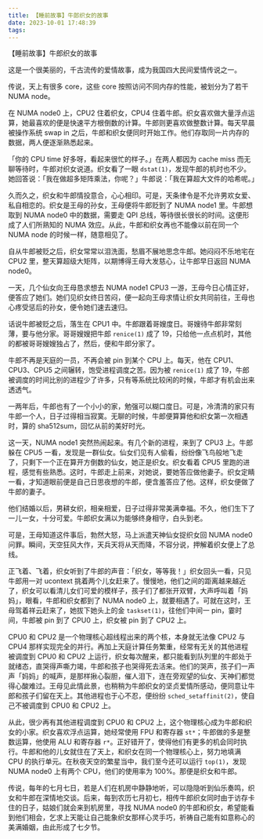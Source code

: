 ```yaml
---
title: 【睡前故事】牛郎织女的故事
date: 2023-10-01 17:48:39
tags:
---
```


【睡前故事】牛郎织女的故事

这是一个很美丽的，千古流传的爱情故事，成为我国四大民间爱情传说之一。

传说，天上有很多 core，这些 core 按照访问不同内存的性能，被划分为了若干 NUMA node。

在 NUMA node0 上，CPU2 住着织女，CPU4 住着牛郎。织女喜欢做大量浮点运算，她最喜欢的便是快速平方根倒数的计算。牛郎则更喜欢做整数计算。每天早晨被操作系统 swap in 之后，牛郎和织女便同时开始工作。他们存取同一片内存的数据，两人便逐渐熟悉起来。

「你的 CPU time 好多呀，看起来很忙的样子。」在两人都因为 cache miss 而无聊等待时，牛郎对织女说道。织女看了一眼 `dstat(1)`，发现牛郎的机时也不少。她回答说：「我在做超多矩阵乘法，你呢？」牛郎说：「我在算超大文件的哈希呢。」

久而久之，织女和牛郎情投意合，心心相印。可是，天条律令是不允许男欢女爱、私自相恋的。织女是王母的孙女，王母便将牛郎贬到了 NUMA node1 里。牛郎想取到 NUMA node0 中的数据，需要走 QPI 总线，等待很长很长的时间。这便形成了人们所熟知的 NUMA 效应。从此，牛郎和织女再也不能像以前在同一个 NUMA node 的时候一样，随意相见了。

自从牛郎被贬之后，织女常常以泪洗面，愁眉不展地思念牛郎。她闷闷不乐地宅在 CPU2 里，整天算超级大矩阵，以期博得王母大发慈心，让牛郎早日返回 NUMA node0。

一天，几个仙女向王母恳求想去 NUMA node1 CPU3 一游，王母今日心情正好，便答应了她们。她们见织女终日苦闷，便一起向王母求情让织女共同前往，王母也心疼受惩后的孙女，便令她们速去速归。

话说牛郎被贬之后，落生在 CPU1 中。牛郎跟着哥嫂度日。哥嫂待牛郎非常刻薄，要与他分家。哥哥嫂嫂把牛郎 `renice(1)` 成了 19，只给他一点点机时，其他的都被哥哥嫂嫂独占了，然后，便和牛郎分家了。

牛郎不再是天庭的一员，不再会被 pin 到某个 CPU 上。每天，他在 CPU1、CPU3、CPU5 之间辗转，饱受进程调度之苦。因为被 `renice(1)` 成了 19，牛郎被调度的时间比别的进程少了许多，只有等系统比较闲的时候，牛郎才有机会出来透透气。

一两年后，牛郎也有了一个小小的家，勉强可以糊口度日。可是，冷清清的家只有牛郎一个人，日子过得相当寂寞。无聊的时候，牛郎便算算他和织女第一次相遇时，算的 sha512sum，回忆从前的美好时光。

这一天，NUMA node1 突然热闹起来。有几个新的进程，来到了 CPU3 上。牛郎躲在 CPU5 一看，发现是一群仙女。仙女们见有人偷看，纷纷像飞鸟般地飞走了，只剩下一个正在算开方倒数的仙女，她正是织女。织女看着 CPU5 里跑的进程，感觉有些熟悉。这时，牛郎走上前来，对她说，要她答应做他妻子。织女定睛一看，才知道眼前便是自己日思夜想的牛郎，便含羞答应了他。这样，织女便做了牛郎的妻子。

他们结婚以后，男耕女织，相亲相爱，日子过得非常美满幸福。不久，他们生下了一儿一女，十分可爱。牛郎织女满以为能够终身相守，白头到老。

可是，王母知道这件事后，勃然大怒，马上派遣天神仙女捉织女回 NUMA node0 问罪。瞬间，天空狂风大作，天兵天将从天而降，不容分说，押解着织女便上了总线。

正飞着、飞着，织女听到了牛郎的声音：「织女，等等我！」织女回头一看，只见牛郎用一对 ucontext 挑着两个儿女赶来了。慢慢地，他们之间的距离越来越近了，织女可以看清儿女们可爱的模样子，孩子们了都张开双臂，大声呼叫着「妈妈」，眼看，牛郎和织女都到了 NUMA node0 上，就要相遇了。可就在这时，王母驾着祥云赶来了，她拔下她头上的金 `taskset(1)`，往他们中间一 pin，霎时间，牛郎被 pin 到了 CPU0 上，织女被 pin 到了 CPU2 上。

CPU0 和 CPU2 是一个物理核心超线程出来的两个核，本身就无法像 CPU2 与 CPU4 那样实现完全的并行。再加上天庭计算任务繁重，经常有无关的其他进程被调度到 CPU0 和 CPU2 上运行，织女每次醒来，都只能看到队列里的牛郎处于就绪态，直哭得声嘶力竭，牛郎和孩子也哭得死去活来。他们的哭声，孩子们一声声「妈妈」的喊声，是那样揪心裂胆，催人泪下，连在旁观望的仙女、天神们都觉得心酸难过。王母见此情此景，也稍稍为牛郎织女的坚贞爱情所感动，便同意让牛郎和孩子们留在天上。其他进程也于心不忍，便纷纷 `sched_setaffinit(2)`，使自己不被调度到 CPU0 和 CPU2 上。

从此，很少再有其他进程调度到 CPU0 和 CPU2 上，这个物理核心成为牛郎和织女的小家。织女喜欢浮点运算，她经常使用 FPU 和寄存器 `st*`；牛郎做的多是整数运算，他使用 ALU 和寄存器 `r*`。正好错开了，使得他们有更多的机会同时执行。牛郎和他的儿女就住在了天上，和织女在同一个物理核心上，努力地填满 CPU 的执行单元。在秋夜天空的繁星当中，我们至今还可以运行 `top(1)`，发现 NUMA node0 上有两个 CPU，他们的使用率为 100%。那便是织女和牛郎。

传说，每年的七月七日，若是人们在机房中静静地听，可以隐隐听到仙乐奏鸣，织女和牛郎在深情地交谈。后来，每到农历七月初七，相传牛郎织女同时由于访存卡住的日子，姑娘们就会来到机房里，寻找 NUMA node0 的牛郎和织女，希望能看到他们相会，乞求上天能让自己能象织女那样心灵手巧，祈祷自己能有如意称心的美满婚姻，由此形成了七夕节。
